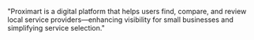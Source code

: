 "Proximart is a digital platform that helps users find, compare, and review local service providers—enhancing visibility for small businesses and simplifying service selection."
